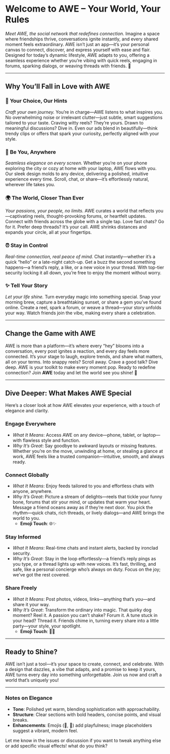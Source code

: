 # Welcome to **AWE** – Your World, Your Rules
*Meet AWE, the social network that redefines connection.*
Imagine a space where friendships thrive, conversations ignite instantly, and every shared moment feels extraordinary. AWE isn’t just an app—it’s your personal canvas to connect, discover, and express yourself with ease and flair. Designed for today’s dynamic lifestyle, AWE adapts to you, offering a seamless experience whether you’re vibing with quick reels, engaging in forums, sparking dialogs, or weaving threads with friends. 🌟

---

## Why You’ll Fall in Love with AWE
### 🎨 **Your Choice, Our Hints**
*Craft your own journey.*
You’re in charge—AWE listens to what inspires you. No overwhelming noise or irrelevant clutter—just subtle, smart suggestions tailored to your taste. Craving witty reels? They’re yours. Drawn to meaningful discussions? Dive in. Even our ads blend in beautifully—think trendy clips or offers that spark your curiosity, perfectly aligned with your style.

### 📱 **Be You, Anywhere**
*Seamless elegance on every screen.*
Whether you’re on your phone exploring the city or cozy at home with your laptop, AWE flows with you. Our sleek design molds to any device, delivering a polished, intuitive experience every time. Scroll, chat, or share—it’s effortlessly natural, wherever life takes you.

### 🌍 **The World, Closer Than Ever**
*Your passions, your people, no limits.*
AWE curates a world that reflects you—captivating reels, thought-provoking forums, or heartfelt updates. Connect with friends across the globe with a single tap. Love fast chats? Go for it. Prefer deep threads? It’s your call. AWE shrinks distances and expands your circle, all at your fingertips.

### ⏰ **Stay in Control**
*Real-time connection, real peace of mind.*
Chat instantly—whether it’s a quick “hello” or a late-night catch-up. Get a buzz the second something happens—a friend’s reply, a like, or a new voice in your thread. With top-tier security locking it all down, you’re free to enjoy the moment without worry.

### ✨ **Tell Your Story**
*Let your life shine.*
Turn everyday magic into something special. Snap your morning brew, capture a breathtaking sunset, or share a gem you’ve found online. Create a reel, spark a forum, or weave a thread—your story unfolds your way. Watch friends join the vibe, making every share a celebration.

---

## Change the Game with AWE
AWE is more than a platform—it’s where every “hey” blooms into a conversation, every post ignites a reaction, and every day feels more connected. It’s your stage to laugh, explore trends, and share what matters, all on your terms. Into snappy reels? Scroll away. Crave a good talk? Dive deep. AWE is your toolkit to make every moment pop. Ready to redefine connection? Join **AWE** today and let the world see you shine! 🚀

---

## Dive Deeper: What Makes AWE Special
Here’s a closer look at how AWE elevates your experience, with a touch of elegance and clarity.

### **Engage Everywhere**
- *What It Means*: Access AWE on any device—phone, tablet, or laptop—with flawless style and function.
- *Why It’s Great*: Say goodbye to awkward layouts or missing features. Whether you’re on the move, unwinding at home, or stealing a glance at work, AWE feels like a trusted companion—intuitive, smooth, and always ready.

### **Connect Globally**
- *What It Means*: Enjoy feeds tailored to you and effortless chats with anyone, anywhere.
- *Why It’s Great*: Picture a stream of delights—reels that tickle your funny bone, forums that stir your mind, or updates that warm your heart. Message a friend oceans away as if they’re next door. You pick the rhythm—quick chats, rich threads, or lively dialogs—and AWE brings the world to you.
  - **Emoji Touch**: 🌐✨

### **Stay Informed**
- *What It Means*: Real-time chats and instant alerts, backed by ironclad security.
- *Why It’s Great*: Stay in the loop effortlessly—a friend’s reply pings as you type, or a thread lights up with new voices. It’s fast, thrilling, and safe, like a personal concierge who’s always on duty. Focus on the joy; we’ve got the rest covered.

### **Share Freely**
- *What It Means*: Post photos, videos, links—anything that’s you—and share it your way.
- *Why It’s Great*: Transform the ordinary into magic. That quirky dog moment? Reel it. A passion you can’t shake? Forum it. A tune stuck in your head? Thread it. Friends chime in, turning every share into a little party—your style, your spotlight.
  - **Emoji Touch**: 📸🎉

---

## Ready to Shine?
AWE isn’t just a tool—it’s your space to create, connect, and celebrate. With a design that dazzles, a vibe that adapts, and a promise to keep it yours, AWE turns every day into something unforgettable. Join us now and craft a world that’s uniquely you!

---

### Notes on Elegance
- **Tone**: Polished yet warm, blending sophistication with approachability.
- **Structure**: Clear sections with bold headers, concise points, and visual breaks.
- **Enhancements**: Emojis (🌟, 🚀) add playfulness; image placeholders suggest a vibrant, modern feel.

Let me know in the issues or discussion if you want to tweak anything else or add specific visual effects! what do you think?
